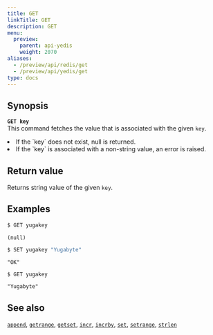 ```yaml
---
title: GET
linkTitle: GET
description: GET
menu:
  preview:
    parent: api-yedis
    weight: 2070
aliases:
  - /preview/api/redis/get
  - /preview/api/yedis/get
type: docs
---
```


## Synopsis

<b>`GET key`</b><br>
This command fetches the value that is associated with the given `key`.

<li>If the `key` does not exist, null is returned.</li>
<li>If the `key` is associated with a non-string value, an error is raised.</li>

## Return value

Returns string value of the given `key`.

## Examples

```sh
$ GET yugakey
```

```
(null)
```

```sh
$ SET yugakey "Yugabyte"
```

```
"OK"
```

```sh
$ GET yugakey
```

```
"Yugabyte"
```


## See also

[`append`](../append/), [`getrange`](../getrange/), [`getset`](../getset/), [`incr`](../incr/), [`incrby`](../incrby/), [`set`](../set/), [`setrange`](../setrange/), [`strlen`](../strlen/)
